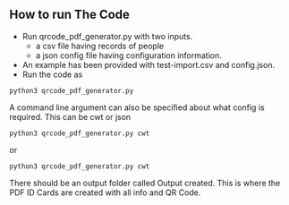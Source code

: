 ## How to run The Code

* Run qrcode_pdf_generator.py with two inputs.
    * a csv file having records of people
    * a json config file having configuration information.
* An example has been provided with test-import.csv and config.json.
* Run the code as
```
python3 qrcode_pdf_generator.py
```
A command line argument can also be specified about what config is required. This can be cwt or json
```
python3 qrcode_pdf_generator.py cwt
```
or
```
python3 qrcode_pdf_generator.py cwt
```
There should be an output folder called Output created. This is where the PDF ID Cards are created with all info and QR Code.
